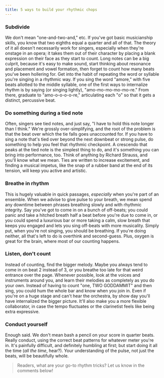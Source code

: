 ```yaml
---
title: 5 ways to build your rhythmic chops
---
```


### Subdivide

We don't mean "one-and-two-and," etc. If you've got basic musicianship skills, you know that two eighths equal a quarter and all of that. The theory of it all doesn't necessarily work for singers, especially when they're onstage in an opera; it takes them out of their character by placing a blank expression on their face as they start to count. Long notes can be a big culprit, because it's easy to make sound, start thinking about resonance and placement and vowel formation, then forget to count how many beats you've been hollering for. Get into the habit of repeating the word or syllable you're singing in a rhythmic way. If you sing the word "amore," with five beats allotted to the middle syllable, one of the first ways to internalize rhythm is by saying (or singing lightly), "amo-mo-mo-mo-mo-re." From there, graduate to "amo-o-o-o-o-re," articulating each "o" so that it gets a distinct, percussive beat. 

### Do something during a tied note

Often, singers see tied notes, and just say, "I have to hold this note longer than I think." We're grossly over-simplifying, and the root of the problem is that the beat over which the tie falls goes unaccounted for. If you have to sing a note that's tied over beyond the next downbeat or strong pulse, do something to help you feel that rhythmic checkpoint. A crescendo that peaks at the tied note is the simplest thing to do, and it's something you can bring into performance, too. Think of anything by Richard Strauss, and you'll know what we mean. Ties are written to increase excitement, and finding a musical impetus, like the snap of a rubber band at the end of its tension, will keep you active and artistic.

### Breathe in rhythm

This is hugely valuable in quick passages, *especially* when you're part of an ensemble. When we advise to give pulse to your breath, we mean spend any downtime between phrases breathing slowly and with rhythmic integrity. Say you've got to come in on a bunch of off-beats; you could panic and take a hitched breath half a beat before you're due to come in, or you could spend a luxurious bar or more taking a calm, slow breath that keeps you engaged and lets you sing off-beats with more musicality. Simply put, when you're not singing, you should be breathing. If you're doing neither, all that's left to do is overthink and second-guess. Plus, oxygen is great for the brain, where most of our counting happens.

### Listen, don't count

Instead of counting, find the bigger melody. Maybe you always tend to come in on beat 2 instead of 3, or you breathe too late for that weird entrance over the page. Whenever possible, look at the voices and instruments around you, and learn their melodies as completely as you do your own. Instead of having to count "one, TWO GODDAMMIT" and then sing, you could hum the whole bar and know when you join in. Even if you're on a huge stage and can't hear the orchestra, by show day you'll have internalized the bigger picture. It'll also make you a more flexible collaborator, in case the tempo fluctuates or the clarinetist feels like being extra expressive.

### Conduct yourself

Enough said. We don't mean bash a pencil on your score in quarter beats. Really conduct, using the correct beat patterns for whatever meter you're in. It's painfully difficult, and definitely humbling at first; but start doing it all the time (*all the time*, hear?). Your understanding of the pulse, not just the beats, will be beautifully whole.

> Readers, what are your go-to rhythm tricks? Let us know in the comments below!
